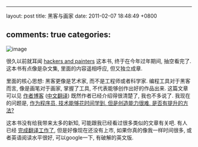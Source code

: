 
---
layout: post
title: 黑客与画家
date: 2011-02-07 18:48:49 +0800

comments: true
categories: 
---

![image](http://img3.douban.com/lpic/s4603101.jpg)

很久以前就耳闻 [hackers and
painters](http://book.douban.com/subject/1395495/) 这本书,
终于在今年过年期间, 抽空看完了. 这本书有点像是杂文集,
里面的内容遥相呼应, 但又独立成章.

里面的核心思想: 黑客更像是艺术家, 而不是工程师或者科学家.
编程工具对于黑客而言, 像是画笔对于画家, 掌握了工具,
不代表能够创作出好的作品出来. 这篇文章可以见
[作者博客](http://www.cnblogs.com/leap-abead/articles/762178.html)
([中文翻译](http://www.cnblogs.com/leap-abead/articles/762178.html))
既然作者已经介绍得很清楚了, 我也不多说了. 我现在的问题是, [作为程序员,
技术能够花时间学到, 但是创造能力很难,
是否有提升的方法?](http://www.zhihu.com/question/19557234)

这本书没有给我带来太多的新知, 可能跟我已经看过很多类似的文章有关吧.
有人已经
[完成翻译工作了](http://www.ruanyifeng.com/blog/2009/12/i_will_translate_paul_graham.html),
但是好像现在还没有上市, 如果你真的像我一样时间很多,
或者英语阅读水平很好, 可以google一下, 有破解的英文版.
